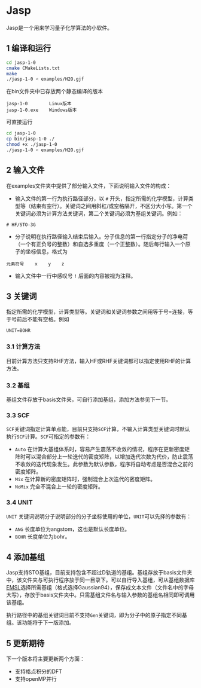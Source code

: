 # Jasp

Jasp是一个用来学习量子化学算法的小软件。


## 1 编译和运行

```bash
cd jasp-1-0
cmake CMakeLists.txt
make
./jasp-1-0 < examples/H2O.gjf
```

在bin文件夹中已存放两个静态编译的版本
```
jasp-1-0        Linux版本
jasp-1-0.exe    Windows版本
```

可直接运行
```bash
cd jasp-1-0
cp bin/jasp-1-0 ./
chmod +x ./jasp-1-0
./jasp-1-0 < examples/H2O.gjf
```


## 2 输入文件

在examples文件夹中提供了部分输入文件，下面说明输入文件的构成：

* 输入文件的第一行为执行路径部分，以 `#` 开头，指定所需的化学模型，计算类型等（结束有空行）。关键词之间用斜杠/或空格隔开，不区分大小写。第一个关键词必须为计算方法关键词，第二个关键词必须为基组关键词。例如：
```
# HF/STO-3G
```
* 分子说明在执行路径输入结束后输入。分子信息的第一行指定分子的净电荷（一个有正负号的整数）和自选多重度（一个正整数）。随后每行输入一个原子的坐标信息，格式为
```
元素符号    x    y    z
```

* 输入文件中一行中感叹号 `!` 后面的内容被视为注释。


## 3 关键词
指定所需的化学模型，计算类型等。关键词和关键词参数之间用等于号=连接，等于号前后不能有空格。例如
```
UNIT=BOHR
```

### 3.1 计算方法
目前计算方法只支持RHF方法，输入HF或RHF关键词都可以指定使用RHF的计算方法。

### 3.2 基组
基组文件存放于basis文件夹，可自行添加基组，添加方法参见下一节。

### 3.3 SCF
`SCF`关键词指定计算单点能，目前只支持`SCF`计算，不输入计算类型关键词时默认执行`SCF`计算。`SCF`可指定的参数有：
* `Auto`  在计算大基组体系时，容易产生震荡不收敛的情况，程序在更新密度矩阵时可以混合部分上一轮迭代的密度矩阵，以增加迭代次数为代价，防止震荡不收敛的迭代现象发生。此参数为默认参数，程序将自动考虑是否混合之前的密度矩阵。
* `Mix`  在计算新的密度矩阵时，强制混合上次迭代的密度矩阵。
* `NoMix`  完全不混合上一轮的密度矩阵。

### 3.4 UNIT
`UNIT` 关键词说明分子说明部分的分子坐标使用的单位，`UNIT`可以先择的参数有：
* `ANG` 长度单位为angstom，这也是默认长度单位。
* `BOHR` 长度单位为bohr。

## 4 添加基组

Jasp支持STO基组，目前支持包含不超过D轨道的基组。基组存放于basis文件夹中，该文件夹与可执行程序放于同一目录下。可以自行导入基组，可从基组数据库[EMSL](https://bse.pnl.gov/bse/portal)选择所需基组（格式选择Gaussian94），保存成文本文件（文件名中的字母大写），存放于basis文件夹中。只需基组文件名与输入参数的基组名相同即可调用该基组。

执行路径中的基组关键词目前不支持`Gen`关键词，即为分子中的原子指定不同基组。该功能将于下一版添加。


## 5 更新期待

下一个版本将主要更新两个方面：

* 支持格点积分的DFT
* 支持openMP并行